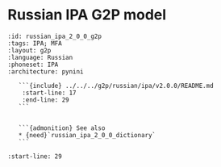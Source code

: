 
# Russian IPA G2P model

``````{g2p} Russian IPA G2P model
:id: russian_ipa_2_0_0_g2p
:tags: IPA; MFA
:layout: g2p
:language: Russian
:phoneset: IPA
:architecture: pynini

   ```{include} ../../../g2p/russian/ipa/v2.0.0/README.md
    :start-line: 17
    :end-line: 29
   ```


   ```{admonition} See also
   * {need}`russian_ipa_2_0_0_dictionary`
   ```
``````

```{include} ../../../g2p/russian/ipa/v2.0.0/README.md
:start-line: 29
```
